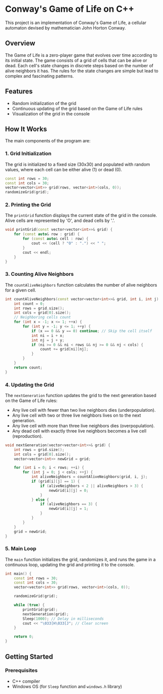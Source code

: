 # Conway's Game of Life on C++

This project is an implementation of Conway's Game of Life, a cellular automaton devised by mathematician John Horton Conway.

## Overview

The Game of Life is a zero-player game that evolves over time according to its initial state. The game consists of a grid of cells that can be alive or dead. Each cell's state changes in discrete steps based on the number of alive neighbors it has. The rules for the state changes are simple but lead to complex and fascinating patterns.

## Features

- Random initialization of the grid
- Continuous updating of the grid based on the Game of Life rules
- Visualization of the grid in the console

## How It Works

The main components of the program are:

### 1. Grid Initialization

The grid is initialized to a fixed size (30x30) and populated with random values, where each cell can be either alive (1) or dead (0).

```cpp
const int rows = 30;
const int cols = 30;
vector<vector<int>> grid(rows, vector<int>(cols, 0));
randomizeGrid(grid);
```

### 2. Printing the Grid

The `printGrid` function displays the current state of the grid in the console. Alive cells are represented by 'O', and dead cells by '.'.

```cpp
void printGrid(const vector<vector<int>>& grid) {
    for (const auto& row : grid) {
        for (const auto& cell : row) {
            cout << (cell ? "O" : ".") << " ";
        }
        cout << endl;
    }
}
```

### 3. Counting Alive Neighbors

The `countAliveNeighbors` function calculates the number of alive neighbors for a given cell.

```cpp
int countAliveNeighbors(const vector<vector<int>>& grid, int i, int j) {
    int count = 0;
    int rows = grid.size();
    int cols = grid[0].size();
    // Neighboring cells count
    for (int x = -1; x <= 1; ++x) {
        for (int y = -1; y <= 1; ++y) {
            if (x == 0 && y == 0) continue; // Skip the cell itself
            int ni = i + x;
            int nj = j + y;
            if (ni >= 0 && ni < rows && nj >= 0 && nj < cols) {
                count += grid[ni][nj];
            }
        }
    }
    return count;
}
```

### 4. Updating the Grid

The `nextGeneration` function updates the grid to the next generation based on the Game of Life rules:

- Any live cell with fewer than two live neighbors dies (underpopulation).
- Any live cell with two or three live neighbors lives on to the next generation.
- Any live cell with more than three live neighbors dies (overpopulation).
- Any dead cell with exactly three live neighbors becomes a live cell (reproduction).

```cpp
void nextGeneration(vector<vector<int>>& grid) {
    int rows = grid.size();
    int cols = grid[0].size();
    vector<vector<int>> newGrid = grid;

    for (int i = 0; i < rows; ++i) {
        for (int j = 0; j < cols; ++j) {
            int aliveNeighbors = countAliveNeighbors(grid, i, j);
            if (grid[i][j] == 1) {
                if (aliveNeighbors < 2 || aliveNeighbors > 3) {
                    newGrid[i][j] = 0;
                }
            } else {
                if (aliveNeighbors == 3) {
                    newGrid[i][j] = 1;
                }
            }
        }
    }
    grid = newGrid;
}
```

### 5. Main Loop

The `main` function initializes the grid, randomizes it, and runs the game in a continuous loop, updating the grid and printing it to the console.

```cpp
int main() {
    const int rows = 30;
    const int cols = 30;
    vector<vector<int>> grid(rows, vector<int>(cols, 0));

    randomizeGrid(grid);

    while (true) {
        printGrid(grid);
        nextGeneration(grid);
        Sleep(1000); // Delay in milliseconds
        cout << "\033[H\033[J"; // Clear screen
    }

    return 0;
}
```

## Getting Started

### Prerequisites

- C++ compiler
- Windows OS (for `Sleep` function and `windows.h` library)
